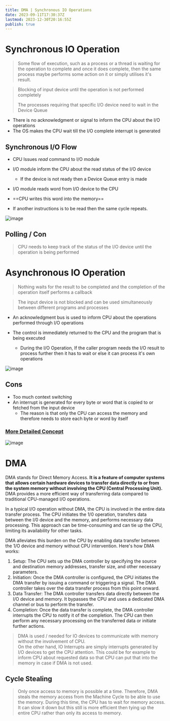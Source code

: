 ```yaml
---
title: DMA | Synchronous IO Operations
date: 2023-09-11T17:30:37Z
lastmod: 2023-12-30T20:16:55Z
publish: true
---
```


# Synchronous IO Operation

> Some flow of execution, such as a process or a thread is waiting for the operation to complete and once it does complete, then the same process maybe performs some action on it or simply utilises it's result.

> Blocking of input device until the operation is not performed completely
> 
> The processes requiring that specific I/O device need to wait in the Device Queue

* There is no acknowledgment or signal to inform the CPU about the I/O operations
* The OS makes the CPU wait till the I/O complete interrupt is generated

## Synchronous I/O Flow

* CPU Issues *read* command to I/O module
* I/O module inform the CPU about the read status of the I/O device

  * If the device is not ready then a Device Queue entry is made
* I/O module reads word from I/O device to the CPU
* ==CPU writes this word into the memory==
* If another instructions is to be read then the same cycle repeats.

​![image](DMA%20Synchronous%20IO%20Operations.png)​

## Polling / Con

> CPU needs to keep track of the status of the I/O device until the operation is being performed

# Asynchronous IO Operation

> Nothing waits for the result to be completed and the completion of the operation itself performs a callback

> The input device is not blocked and can be used simultaneously between different programs and processes

* An acknowledgment bus is used to inform CPU about the operations performed through I/O operations
* The control is immediately returned to the CPU and the program that is being executed

  * During the I/O Operation, If the caller program needs the I/O result to process further then it has to wait or else it can process it's own operations

​![image](DMA%20Synchronous%20IO%20Operations-1.png)​

## Cons

- Too much context switching
- An interrupt is generated for every byte or word that is copied to or fetched from the input device
  - The reason is that only the CPU can access the memory and therefore needs to store each byte or word by itself

### [More Detailed Concept](https://stackoverflow.com/a/35012646)

​![image](DMA%20Synchronous%20IO%20Operations-2.png)​

# DMA

DMA stands for Direct Memory Access. **It is a feature of computer systems that allows certain hardware devices to transfer data directly to or from the system memory without involving the CPU (Central Processing Unit).**  DMA provides a more efficient way of transferring data compared to traditional CPU-managed I/O operations.

In a typical I/O operation without DMA, the CPU is involved in the entire data transfer process. The CPU initiates the 1/0 operation, transfers data between the I/0 device and the memory, and performs necessary data processing. This approach can be time-consuming and can tie up the CPU, limiting its availability for other tasks.

DMA alleviates this burden on the CPU by enabling data transfer between the 1/O device and memory without CPU intervention. Here's how DMA works:

1. Setup: The CPU sets up the DMA controller by specifying the source and destination memory addresses, transfer size, and other necessary parameters.
2. Initiation: Once the DMA controller is configured, the CPU initiates the DMA transfer by issuing a command or triggering a signal. The DMA controller takes over the data transfer process from this point onward.
3. Data Transfer: The DMA controller transfers data directly between the I/O device and memory. It bypasses the CPU and uses a dedicated DMA channel or bus to perform the transfer.
4. Completion: Once the data transfer is complete, the DMA controller interrupts the CPU to notify it of the completion. The CPU can then perform any necessary processing on the transferred data or initiate further actions.

> DMA is used / needed for IO devices to communicate with memory without the involvement of CPU.  
> On the other hand, IO Interrupts are simply interrupts generated by I/O devices to get the CPU attention. This could be for example to inform CPU about requested data so that CPU can put that into the memory in case if DMA is not used.

## Cycle Stealing

> Only once access to memory is possible at a time. Therefore, DMA steals the memory access from the Machine Cycle to be able to use the memory. During this time, the CPU has to wait for memory access. It can slow it down but this still is more efficient then tying up the entire CPU rather than only its access to memory.
